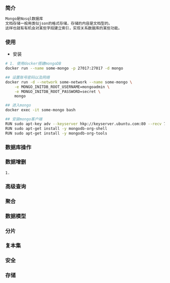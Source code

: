 ### 简介
```bash
Mongo是Nosql数据库
文档存储一般用类似json的格式存储，存储的内容是文档型的。
这样也就有有机会对某些字段建立索引，实现关系数据库的某些功能。
```
### 使用
- 安装
```sh
# 1. 使用docker搭建mongoDB
docker run --name some-mongo -p 27017:27017 -d mongo

## 设置账号密码以及网络
docker run -d --network some-network --name some-mongo \
    -e MONGO_INITDB_ROOT_USERNAME=mongoadmin \
    -e MONGO_INITDB_ROOT_PASSWORD=secret \
    mongo

## 进入mongo 
docker exec -it some-mongo bash

## 安装mongo客户端
RUN sudo apt-key adv --keyserver hkp://keyserver.ubuntu.com:80 --recv 7F0CEB10
RUN sudo apt-get install -y mongodb-org-shell
RUN sudo apt-get install -y mongodb-org-tools
```
### 数据库操作
### 数据增删
```
1. 
```
### 高级查询
### 聚合
### 数据模型
### 分片
### 复本集
### 安全
### 存储